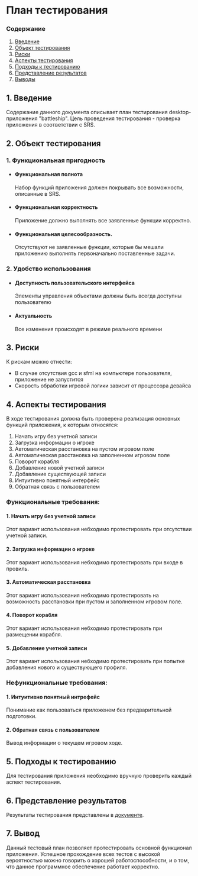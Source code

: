 # План тестирования
 ### Содержание
  1. [Введение](#1)
  2. [Объект тестирования](#2)
  3. [Риски](#4)
  4. [Аспекты тестирования](#5)<br>
  5. [Подходы к тестированию](#6)
  6. [Представление результатов](#7)
  7. [Выводы](#8)
  <a name="1"></a>
 ## 1. Введение
Содержание данного документа описывает план тестирования desktop-приложения "battleship". Цель проведения тестирования - проверка приложения в соответствии с SRS.
<a name="2"></a>
 ## 2. Объект тестирования
### 1. Функциональная пригодность
-   #### Функциональная полнота
    Набор функций приложения должен покрывать все возможности, описанные в SRS.
-   #### Функциональная корректность
    Приложение должно выполнять все заявленные функции корректно.
-   #### Функциональная целесообразность.
    Отсутствуют не заявленные функции, которые бы мешали приложению выполнять первоначально поставленные задачи.
### 2. Удобство использования
-   #### Доступность пользовательского интерфейса
    Элементы управления объектами должны быть всегда доступны пользователю
-   #### Актуальность
    Все изменения происходят в режиме реального времени
<a name="3"></a>
## 3. Риски
К рискам можно отнести:
- В случае отсутствия gcc и sfml на компьютере пользователя, приложение не запустится
- Скорость обработки игровой логики зависит от процессора девайса
<a name="4"></a>
 ## 4. Аспекты тестирования
В ходе тестирования должна быть проверена реализация основных функций приложения, к которым относятся:  
1. Начать игру без учетной записи
2. Загрузка информации о игроке
3. Автоматическая расстановка на пустом игровом поле
4. Автоматическая расстановка на заполненном игровом поле
5. Поворот корабля 
6. Добавление новой учетной записи
7. Добавление существующей записи
8. Интуитивно понятный интерфейс
9. Обратная связь с пользователем

### Функциональные требования:
#### 1. Начать игру без учетной записи
Этот вариант использования небходимо протестировать при отсутствии учетной записи.

#### 2. Загрузка информации о игроке
Этот вариант использования небходимо протестировать при входе в провиль.

#### 3. Автоматическая расстановка
Этот вариант использования небходимо протестировать на возможность расстановки при пустом и заполненном игровом поле.

#### 4. Поворот корабля 
Этот вариант использования небходимо протестировать при размещении корабля.

#### 5. Добавление учетной записи
Этот вариант использования небходимо протестировать при попытке добавления нового и существующего профиля.

### Нефункциональные требования:
#### 1. Интуитивно понятный интрефейс
Понимание как пользоваться приложенем без предварительной подготовки.

#### 2. Обратная связь с пользователем
Вывод информации о текущем игровом ходе.

<a name="5"></a>
## 5. Подходы к тестированию
Для тестирования приложения необходимо вручную проверить каждый аспект тестирования.

<a name="6"></a>
## 6. Представление результатов
Результаты тестирования представлены в [документе](https://github.com/BoryaD/PacMan/blob/master/Testing/Test%20results.md).

<a name="7"></a>
## 7. Вывод
Данный тестовый план позволяет протестировать основной функционал приложения. Успешное прохождение всех тестов с высокой вероятностью можно говорить о хорошей работоспособности, и о том, что данное программное обеспечение работает корректно.

    
